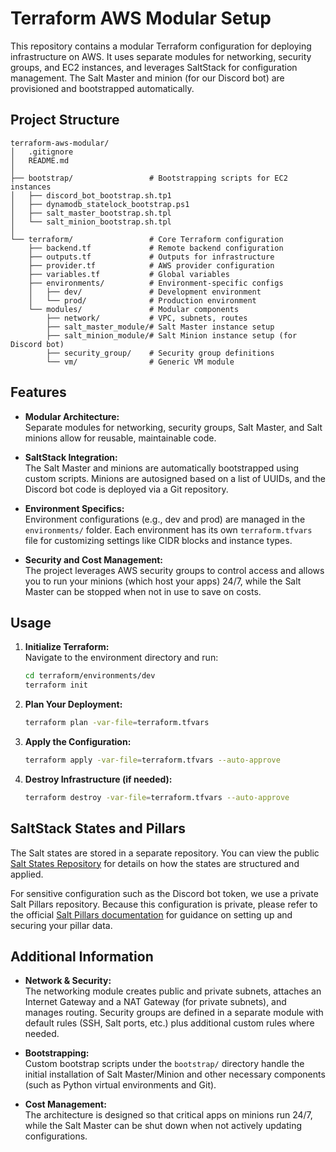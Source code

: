 # Terraform AWS Modular Setup

This repository contains a modular Terraform configuration for deploying infrastructure on AWS. It uses separate modules for networking, security groups, and EC2 instances, and leverages SaltStack for configuration management. The Salt Master and minion (for our Discord bot) are provisioned and bootstrapped automatically.

## Project Structure

```
terraform-aws-modular/
│   .gitignore
│   README.md
│
├── bootstrap/                 # Bootstrapping scripts for EC2 instances
│   ├── discord_bot_bootstrap.sh.tp1
│   ├── dynamodb_statelock_bootstrap.ps1
│   ├── salt_master_bootstrap.sh.tpl
│   └── salt_minion_bootstrap.sh.tpl
│
└── terraform/                 # Core Terraform configuration
    ├── backend.tf             # Remote backend configuration
    ├── outputs.tf             # Outputs for infrastructure
    ├── provider.tf            # AWS provider configuration
    ├── variables.tf           # Global variables
    ├── environments/          # Environment-specific configs
    │   ├── dev/               # Development environment
    │   └── prod/              # Production environment
    └── modules/               # Modular components
        ├── network/           # VPC, subnets, routes
        ├── salt_master_module/# Salt Master instance setup
        ├── salt_minion_module/# Salt Minion instance setup (for Discord bot)
        ├── security_group/    # Security group definitions
        └── vm/                # Generic VM module
```

## Features

- **Modular Architecture:**  
  Separate modules for networking, security groups, Salt Master, and Salt minions allow for reusable, maintainable code.

- **SaltStack Integration:**  
  The Salt Master and minions are automatically bootstrapped using custom scripts. Minions are autosigned based on a list of UUIDs, and the Discord bot code is deployed via a Git repository.

- **Environment Specifics:**  
  Environment configurations (e.g., dev and prod) are managed in the `environments/` folder. Each environment has its own `terraform.tfvars` file for customizing settings like CIDR blocks and instance types.

- **Security and Cost Management:**  
  The project leverages AWS security groups to control access and allows you to run your minions (which host your apps) 24/7, while the Salt Master can be stopped when not in use to save on costs.

## Usage

1. **Initialize Terraform:**  
   Navigate to the environment directory and run:
   ```bash
   cd terraform/environments/dev
   terraform init
   ```

2. **Plan Your Deployment:**  
   ```bash
   terraform plan -var-file=terraform.tfvars
   ```

3. **Apply the Configuration:**  
   ```bash
   terraform apply -var-file=terraform.tfvars --auto-approve
   ```

4. **Destroy Infrastructure (if needed):**  
   ```bash
   terraform destroy -var-file=terraform.tfvars --auto-approve
   ```

## SaltStack States and Pillars

The Salt states are stored in a separate repository. You can view the public [Salt States Repository](https://github.com/kmosoti/terraform-aws-modular-salt-states) for details on how the states are structured and applied.

For sensitive configuration such as the Discord bot token, we use a private Salt Pillars repository. Because this configuration is private, please refer to the official [Salt Pillars documentation](https://docs.saltproject.io/en/latest/topics/pillar/index.html) for guidance on setting up and securing your pillar data.

## Additional Information

- **Network & Security:**  
  The networking module creates public and private subnets, attaches an Internet Gateway and a NAT Gateway (for private subnets), and manages routing. Security groups are defined in a separate module with default rules (SSH, Salt ports, etc.) plus additional custom rules where needed.

- **Bootstrapping:**  
  Custom bootstrap scripts under the `bootstrap/` directory handle the initial installation of Salt Master/Minion and other necessary components (such as Python virtual environments and Git).

- **Cost Management:**  
  The architecture is designed so that critical apps on minions run 24/7, while the Salt Master can be shut down when not actively updating configurations.